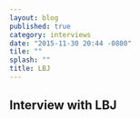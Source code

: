 ```yaml
---
layout: blog
published: true
category: interviews
date: "2015-11-30 20:44 -0800"
tile: ""
splash: ""
title: LBJ
---
```


## Interview with LBJ
